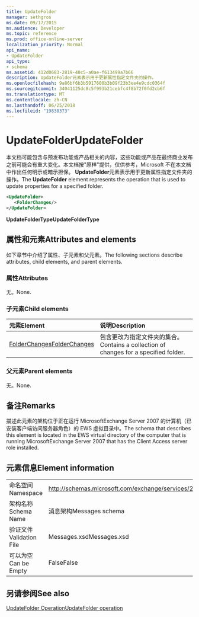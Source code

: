 ```yaml
---
title: UpdateFolder
manager: sethgros
ms.date: 09/17/2015
ms.audience: Developer
ms.topic: reference
ms.prod: office-online-server
localization_priority: Normal
api_name:
- UpdateFolder
api_type:
- schema
ms.assetid: 412d0683-2819-40c5-a0ae-f613499a7b66
description: UpdateFolder元素表示用于更新属性指定文件夹的操作。
ms.openlocfilehash: 9a86bf6b3b5917600b3b09f23b3ee4e9cdc0364f
ms.sourcegitcommit: 34041125dc8c5f993b21cebfc4f8b72f0fd2cb6f
ms.translationtype: MT
ms.contentlocale: zh-CN
ms.lasthandoff: 06/25/2018
ms.locfileid: "19838373"
---
```

# <a name="updatefolder"></a><span data-ttu-id="b1d76-103">UpdateFolder</span><span class="sxs-lookup"><span data-stu-id="b1d76-103">UpdateFolder</span></span>

<span data-ttu-id="b1d76-104">本文档可能包含与预发布功能或产品相关的内容，这些功能或产品在最终商业发布之前可能会有重大变化。本文档按"原样"提供，仅供参考，Microsoft 不在本文档中作出任何明示或暗示担保。 **UpdateFolder**元素表示用于更新属性指定文件夹的操作。</span><span class="sxs-lookup"><span data-stu-id="b1d76-104">The **UpdateFolder** element represents the operation that is used to update properties for a specified folder.</span></span> 
  
```xml
<UpdateFolder>
   <FolderChanges/>
</UpdateFolder>
```

 <span data-ttu-id="b1d76-105">**UpdateFolderType**</span><span class="sxs-lookup"><span data-stu-id="b1d76-105">**UpdateFolderType**</span></span>
## <a name="attributes-and-elements"></a><span data-ttu-id="b1d76-106">属性和元素</span><span class="sxs-lookup"><span data-stu-id="b1d76-106">Attributes and elements</span></span>

<span data-ttu-id="b1d76-107">如下章节中介绍了属性、子元素和父元素。</span><span class="sxs-lookup"><span data-stu-id="b1d76-107">The following sections describe attributes, child elements, and parent elements.</span></span>
  
### <a name="attributes"></a><span data-ttu-id="b1d76-108">属性</span><span class="sxs-lookup"><span data-stu-id="b1d76-108">Attributes</span></span>

<span data-ttu-id="b1d76-109">无。</span><span class="sxs-lookup"><span data-stu-id="b1d76-109">None.</span></span>
  
### <a name="child-elements"></a><span data-ttu-id="b1d76-110">子元素</span><span class="sxs-lookup"><span data-stu-id="b1d76-110">Child elements</span></span>

|<span data-ttu-id="b1d76-111">**元素**</span><span class="sxs-lookup"><span data-stu-id="b1d76-111">**Element**</span></span>|<span data-ttu-id="b1d76-112">**说明**</span><span class="sxs-lookup"><span data-stu-id="b1d76-112">**Description**</span></span>|
|:-----|:-----|
|[<span data-ttu-id="b1d76-113">FolderChanges</span><span class="sxs-lookup"><span data-stu-id="b1d76-113">FolderChanges</span></span>](folderchanges.md) <br/> |<span data-ttu-id="b1d76-114">包含更改为指定文件夹的集合。</span><span class="sxs-lookup"><span data-stu-id="b1d76-114">Contains a collection of changes for a specified folder.</span></span>  <br/> |
   
### <a name="parent-elements"></a><span data-ttu-id="b1d76-115">父元素</span><span class="sxs-lookup"><span data-stu-id="b1d76-115">Parent elements</span></span>

<span data-ttu-id="b1d76-116">无。</span><span class="sxs-lookup"><span data-stu-id="b1d76-116">None.</span></span>
  
## <a name="remarks"></a><span data-ttu-id="b1d76-117">备注</span><span class="sxs-lookup"><span data-stu-id="b1d76-117">Remarks</span></span>

<span data-ttu-id="b1d76-118">描述此元素的架构位于正在运行 MicrosoftExchange Server 2007 的计算机（已安装客户端访问服务器角色）的 EWS 虚拟目录中。</span><span class="sxs-lookup"><span data-stu-id="b1d76-118">The schema that describes this element is located in the EWS virtual directory of the computer that is running MicrosoftExchange Server 2007 that has the Client Access server role installed.</span></span>
  
## <a name="element-information"></a><span data-ttu-id="b1d76-119">元素信息</span><span class="sxs-lookup"><span data-stu-id="b1d76-119">Element information</span></span>

|||
|:-----|:-----|
|<span data-ttu-id="b1d76-120">命名空间</span><span class="sxs-lookup"><span data-stu-id="b1d76-120">Namespace</span></span>  <br/> |http://schemas.microsoft.com/exchange/services/2006/messages  <br/> |
|<span data-ttu-id="b1d76-121">架构名称</span><span class="sxs-lookup"><span data-stu-id="b1d76-121">Schema Name</span></span>  <br/> |<span data-ttu-id="b1d76-122">消息架构</span><span class="sxs-lookup"><span data-stu-id="b1d76-122">Messages schema</span></span>  <br/> |
|<span data-ttu-id="b1d76-123">验证文件</span><span class="sxs-lookup"><span data-stu-id="b1d76-123">Validation File</span></span>  <br/> |<span data-ttu-id="b1d76-124">Messages.xsd</span><span class="sxs-lookup"><span data-stu-id="b1d76-124">Messages.xsd</span></span>  <br/> |
|<span data-ttu-id="b1d76-125">可以为空</span><span class="sxs-lookup"><span data-stu-id="b1d76-125">Can be Empty</span></span>  <br/> |<span data-ttu-id="b1d76-126">False</span><span class="sxs-lookup"><span data-stu-id="b1d76-126">False</span></span>  <br/> |
   
## <a name="see-also"></a><span data-ttu-id="b1d76-127">另请参阅</span><span class="sxs-lookup"><span data-stu-id="b1d76-127">See also</span></span>



[<span data-ttu-id="b1d76-128">UpdateFolder Operation</span><span class="sxs-lookup"><span data-stu-id="b1d76-128">UpdateFolder operation</span></span>](updatefolder-operation.md)

